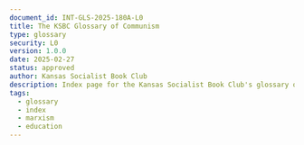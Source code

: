 ```yaml
---
document_id: INT-GLS-2025-180A-L0
title: The KSBC Glossary of Communism
type: glossary
security: L0
version: 1.0.0
date: 2025-02-27
status: approved
author: Kansas Socialist Book Club
description: Index page for the Kansas Socialist Book Club's glossary of communist terminology
tags:
  - glossary
  - index
  - marxism
  - education
---
```

